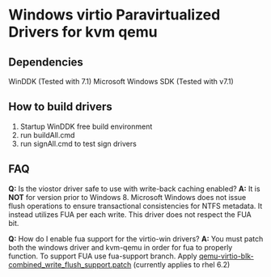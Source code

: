# Windows virtio Paravirtualized Drivers for kvm qemu

## Dependencies

WinDDK (Tested with 7.1)
Microsoft Windows SDK (Tested with v7.1)

## How to build drivers
1. Startup WinDDK free build environment
2. run buildAll.cmd
3. run signAll.cmd to test sign drivers

## FAQ

**Q:** Is the viostor driver safe to use with write-back caching enabled?
**A:** It is **NOT** for version prior to Windows 8. Microsoft Windows does not issue flush operations to ensure transactional consistencies for NTFS metadata. It instead utilizes FUA per each write.  This driver does not respect the FUA bit.

**Q:** How do I enable fua support for the virtio-win drivers?
**A:** You must patch both the windows driver and kvm-qemu in order for fua to properly function.
To support FUA use fua-support branch. Apply [qemu-virtio-blk-combined_write_flush_support.patch](https://github.com/asadpanda/kvm-guest-drivers-windows/tree/fua-support/qemu-virtio-blk-combined_write_flush_support.patch "qemu-virtio-blk-combined_write_flush_support.patch") (currently applies to rhel 6.2)


